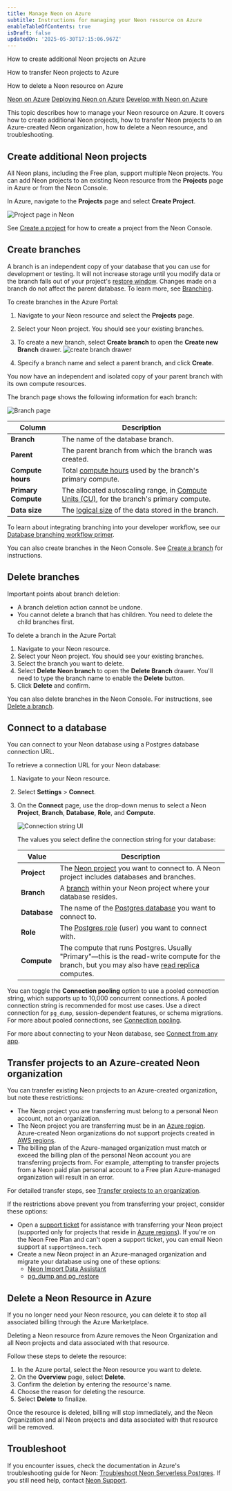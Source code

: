 ```yaml
---
title: Manage Neon on Azure
subtitle: Instructions for managing your Neon resource on Azure
enableTableOfContents: true
isDraft: false
updatedOn: '2025-05-30T17:15:06.967Z'
---
```


<InfoBlock>
<DocsList title="What you will learn:">
<p>How to create additional Neon projects on Azure</p>
<p>How to transfer Neon projects to Azure</p>
<p>How to delete a Neon resource on Azure</p>
</DocsList>

<DocsList title="Related resources" theme="docs">
  <a href="/docs/manage/azure">Neon on Azure</a>
  <a href="/docs/manage/azure-deploy">Deploying Neon on Azure</a>
  <a href="/docs/manage/azure-develop">Develop with Neon on Azure</a>
</DocsList>

</InfoBlock>

This topic describes how to manage your Neon resource on Azure. It covers how to create additional Neon projects, how to transfer Neon projects to an Azure-created Neon organization, how to delete a Neon resource, and troubleshooting.

## Create additional Neon projects

All Neon plans, including the Free plan, support multiple Neon projects. You can add Neon projects to an existing Neon resource from the **Projects** page in Azure or from the Neon Console.

In Azure, navigate to the **Projects** page and select **Create Project**.

![Project page in Neon](/docs/introduction/azure_project_form.png)

See [Create a project](/docs/manage/projects#create-a-project) for how to create a project from the Neon Console.

## Create branches

A branch is an independent copy of your database that you can use for development or testing. It will not increase storage until you modify data or the branch falls out of your project's [restore window](/docs/manage/projects#configure-your-restore-window). Changes made on a branch do not affect the parent database. To learn more, see [Branching](/docs/introduction/branching).

To create branches in the Azure Portal:

1. Navigate to your Neon resource and select the **Projects** page.
1. Select your Neon project. You should see your existing branches.
1. To create a new branch, select **Create branch** to open the **Create new Branch** drawer.
   ![create branch drawer](/docs/azure/azure_create_branch_drawer.png)

1. Specify a branch name and select a parent branch, and click **Create**.

You now have an independent and isolated copy of your parent branch with its own compute resources.

The branch page shows the following information for each branch:

![Branch page](/docs/azure/azure_branch_page.png)

| **Column**          | **Description**                                                                                                                       |
| ------------------- | ------------------------------------------------------------------------------------------------------------------------------------- |
| **Branch**          | The name of the database branch.                                                                                                      |
| **Parent**          | The parent branch from which the branch was created.                                                                                  |
| **Compute hours**   | Total [compute hours](/docs/reference/glossary#compute-hours) used by the branch's primary compute.                                   |
| **Primary Compute** | The allocated autoscaling range, in [Compute Units (CU)](/docs/reference/glossary#compute-unit-cu), for the branch's primary compute. |
| **Data size**       | The [logical size](/docs/reference/glossary#logical-data-size) of the data stored in the branch.                                      |

To learn about integrating branching into your developer workflow, see our [Database branching workflow primer](/docs/get-started-with-neon/workflow-primer).

You can also create branches in the Neon Console. See [Create a branch](/docs/manage/branches#create-a-branch) for instructions.

## Delete branches

Important points about branch deletion:

- A branch deletion action cannot be undone.
- You cannot delete a branch that has children. You need to delete the child branches first.

To delete a branch in the Azure Portal:

1. Navigate to your Neon resource.
1. Select your Neon project. You should see your existing branches.
1. Select the branch you want to delete.
1. Select **Delete Neon branch** to open the **Delete Branch** drawer. You'll need to type the branch name to enable the **Delete** button.
1. Click **Delete** and confirm.

You can also delete branches in the Neon Console. For instructions, see [Delete a branch](/docs/manage/branches#delete-a-branch).

## Connect to a database

You can connect to your Neon database using a Postgres database connection URL.

To retrieve a connection URL for your Neon database:

1. Navigate to your Neon resource.
1. Select **Settings** > **Connect**.
1. On the **Connect** page, use the drop-down menus to select a Neon **Project**, **Branch**, **Database**, **Role**, and **Compute**.

   ![Connection string UI](/docs/azure/azure_connection_page.png)

   The values you select define the connection string for your database:

   | Value        | Description                                                                                                                                                                            |
   | ------------ | -------------------------------------------------------------------------------------------------------------------------------------------------------------------------------------- |
   | **Project**  | The [Neon project](/docs/reference/glossary#project) you want to connect to. A Neon project includes databases and branches.                                                           |
   | **Branch**   | A [branch](/docs/reference/glossary#branch) within your Neon project where your database resides.                                                                                      |
   | **Database** | The name of the [Postgres database](/docs/reference/glossary#database) you want to connect to.                                                                                         |
   | **Role**     | The [Postgres role](/docs/reference/glossary#postgres-role) (user) you want to connect with.                                                                                           |
   | **Compute**  | The compute that runs Postgres. Usually "Primary"—this is the read-write compute for the branch, but you may also have [read replica](/docs/reference/glossary#read-replica) computes. |

You can toggle the **Connection pooling** option to use a pooled connection string, which supports up to 10,000 concurrent connections. A pooled connection string is recommended for most use cases. Use a direct connection for `pg_dump`, session-dependent features, or schema migrations. For more about pooled connections, see [Connection pooling](/docs/connect/connection-pooling).

For more about connecting to your Neon database, see [Connect from any app](/docs/connect/connect-from-any-app).

## Transfer projects to an Azure-created Neon organization

You can transfer existing Neon projects to an Azure-created organization, but note these restrictions:

- The Neon project you are transferring must belong to a personal Neon account, not an organization.
- The Neon project you are transferring must be in an [Azure region](/docs/introduction/regions#azure-regions). Azure-created Neon organizations do not support projects created in [AWS regions](/docs/introduction/regions#aws-regions).
- The billing plan of the Azure-managed organization must match or exceed the billing plan of the personal Neon account you are transferring projects from. For example, attempting to transfer projects from a Neon paid plan personal account to a Free plan Azure-managed organization will result in an error.

For detailed transfer steps, see [Transfer projects to an organization](/docs/manage/orgs-project-transfer).

If the restrictions above prevent you from transferring your project, consider these options:

- Open a [support ticket](https://console.neon.tech/app/projects?modal=support) for assistance with transferring your Neon project (supported only for projects that reside in [Azure regions](/docs/introduction/regions#azure-regions)). If you're on the Neon Free Plan and can't open a support ticket, you can email Neon support at `support@neon.tech`.
- Create a new Neon project in an Azure-managed organization and migrate your database using one of these options:
  - [Neon Import Data Assistant](/docs/import/import-data-assistant)
  - [pg_dump and pg_restore](/docs/import/migrate-from-postgres#run-a-test-migration)

## Delete a Neon Resource in Azure

If you no longer need your Neon resource, you can delete it to stop all associated billing through the Azure Marketplace.

<Admonition type="important">
Deleting a Neon resource from Azure removes the Neon Organization and all Neon projects and data associated with that resource.
</Admonition>

Follow these steps to delete the resource:

1. In the Azure portal, select the Neon resource you want to delete.
2. On the **Overview** page, select **Delete**.
3. Confirm the deletion by entering the resource's name.
4. Choose the reason for deleting the resource.
5. Select **Delete** to finalize.

Once the resource is deleted, billing will stop immediately, and the Neon Organization and all Neon projects and data associated with that resource will be removed.

## Troubleshoot

If you encounter issues, check the documentation in Azure's troubleshooting guide for Neon: [Troubleshoot Neon Serverless Postgres](https://learn.microsoft.com/en-us/azure/partner-solutions/neon/troubleshoot). If you still need help, contact [Neon Support](/docs/introduction/support).
